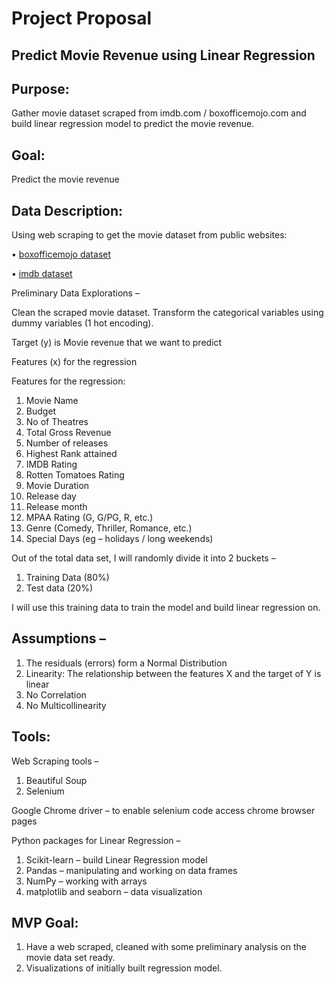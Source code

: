 # Project Proposal

## Predict Movie Revenue using Linear Regression

## Purpose:
Gather movie dataset scraped from imdb.com / boxofficemojo.com and build linear regression model to predict the movie revenue.

## Goal:
Predict the movie revenue

## Data Description:

Using web scraping to get the movie dataset from public websites:

•	[boxofficemojo dataset](https://www.boxofficemojo.com/)

• [imdb dataset](https://www.imdb.com/)

Preliminary Data Explorations –

Clean the scraped movie dataset. Transform the categorical variables using dummy variables (1 hot encoding).

Target (y) is Movie revenue that we want to predict

Features (x) for the regression

Features for the regression:
1.	Movie Name
2.	Budget
3.	No of Theatres
4.	Total Gross Revenue
5.	Number of releases
6.	Highest Rank attained
7.	IMDB Rating
8.	Rotten Tomatoes Rating
9.	Movie Duration
10.	Release day
11.	Release month
12.	MPAA Rating (G, G/PG, R, etc.)
13.	Genre (Comedy, Thriller, Romance, etc.)
14.	Special Days (eg – holidays / long weekends)

Out of the total data set, I will randomly divide it into 2 buckets –
1.	Training Data (80%)
2.	Test data (20%)

I will use this training data to train the model and build linear regression on.

## Assumptions –
1.	The residuals (errors) form a Normal Distribution
2.	Linearity: The relationship between the features X and the target of Y is linear
3.	No Correlation
4.	No Multicollinearity

## Tools:

Web Scraping tools –
1.	Beautiful Soup
2.	Selenium

Google Chrome driver – to enable selenium code access chrome browser pages

Python packages for Linear Regression –
1.	Scikit-learn – build Linear Regression model
2.	Pandas – manipulating and working on data frames
3.	NumPy – working with arrays
4.	matplotlib and seaborn – data visualization


## MVP Goal:
1. Have a web scraped, cleaned with some preliminary analysis on the movie data set ready.
2. Visualizations of initially built regression model.
